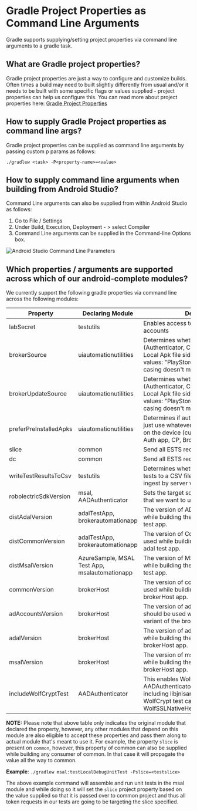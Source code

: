 # Gradle Project Properties as Command Line Arguments

Gradle supports supplying/setting project properties via command line arguments to a gradle task. 

## What are Gradle project properties?

Gradle project properties are just a way to configure and customize builds. Often times a build may need to built slightly differently from usual and/or it needs to be built with some specific flags or values supplied - project properties can help us configure this. You can read more about project properties here: [Gradle Project Properties](https://docs.gradle.org/current/javadoc/org/gradle/api/Project.html#property%28java.lang.String%29)

## How to supply Gradle Project properties as command line args?

Gradle project properties can be supplied as command line arguments by passing custom p params as follows:

`./gradlew <task> -P<property-name>=<value>`

## How to supply command line arguments when building from Android Studio?

Command Line arguments can also be supplied from within Android Studio as follows:

1. Go to File / Settings
2. Under Build, Execution, Deployment - > select Compiler
3. Command Line arguments can be supplied in the Command-line Options box.

![Android Studio Command Line Parameters](command_line_args.png "Android Studio Command Line Parameters")

## Which properties / arguments are supported across which of our android-complete modules?

We currently support the following gradle properties via command line across the following modules:

| Property               | Declaring Module                              | Description                                                  |
| ---------------------- | --------------------------------------------- | ------------------------------------------------------------ |
| labSecret              | testutils                                     | Enables access to [Lab Api](../Automation/labsetup.md) to get test accounts |
| brokerSource           | uiautomationutilities                         | Determines whether to install broker app (Authenticator, CP) from PlayStore vs a Local Apk file sideloaded. Possible values: "PlayStore", "LocalApk" - the casing doesn't matter |
| brokerUpdateSource           | uiautomationutilities                         | Determines whether to update broker app (Authenticator, CP) from PlayStore vs a Local Apk file sideloaded. Possible values: "PlayStore", "LocalApk" - the casing doesn't matter |
| preferPreInstalledApks | uiautomationutilities                         | Determines if automation code should just use whatever app is already installed on the device (currently can be used for Auth app, CP, BrokerHost, AzureSample) |
| slice                  | common                                        | Send all ESTS requests to specific slice                     |
| dc                     | common                                        | Send all ESTS requests to specific DC                        |
| writeTestResultsToCsv  | testutils                                     | Determines whether to write results of tests to a CSV file (required for Kusto ingest by server validation pipeline) |
| robolectricSdkVersion  | msal, AADAuthenticator                        | Sets the target sdk version to the version that we want to use for Robolectric tests. |
| distAdalVersion        | adalTestApp, brokerautomationapp              | The version of ADAL that should be used while building the dist variant of an adal test app. |
| distCommonVersion      | adalTestApp, brokerautomationapp              | The version of Common that should be used while building the dist variant of an adal test app. |
| distMsalVersion        | AzureSample, MSAL Test App, msalautomationapp | The version of MSAL that should be used while building the dist variant of an msal test app. |
| commonVersion          | brokerHost                                    | The version of common that should be used while building the dist variant of the brokerHost app. |
| adAccountsVersion      | brokerHost                                    | The version of ad-accounts library that should be used while building the dist variant of the brokerHost app. |
| adalVersion            | brokerHost                                    | The version of adal that should be used while building the dist variant of the brokerHost app. |
| msalVersion            | brokerHost                                    | The version of msal that should be used while building the dist variant of the brokerHost app. |
| includeWolfCryptTest   | AADAuthenticator                              | This enables WolfCrypt Test in AADAuthenticator (Broker). This includes including libjnisample.so in the library and WolfCrypt test can be run by calling WolfSSLNativeHelper.testWolfCryptSafe() |

**NOTE:** Please note that above table only indicates the original module that declared the property, however, any other modules that depend on this module are also eligible to accept these properties and pass them along to actual module that's meant to use it. For example, the property `slice` is present on `common`, however, this property of common can also be supplied while building any consumer of common. In that case it will propagate the value all the way to common.

**Example**: `./gradlew msal:testLocalDebugUnitTest -Pslice=<testslice>`

The above example command will assemble and run unit tests in the msal module and while doing so it will set the `slice` project property based on the value supplied so that it is passed over to common project and thus all token requests in our tests are going to be targeting the slice specified.
